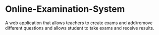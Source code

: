 # Online-Examination-System
A web application that allows teachers to create exams and add/remove different questions and allows student to take exams and receive results.
